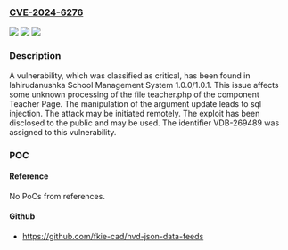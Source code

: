 ### [CVE-2024-6276](https://cve.mitre.org/cgi-bin/cvename.cgi?name=CVE-2024-6276)
![](https://img.shields.io/static/v1?label=Product&message=School%20Management%20System&color=blue)
![](https://img.shields.io/static/v1?label=Version&message=%3D%201.0.0%20&color=brighgreen)
![](https://img.shields.io/static/v1?label=Vulnerability&message=CWE-89%20SQL%20Injection&color=brighgreen)

### Description

A vulnerability, which was classified as critical, has been found in lahirudanushka School Management System 1.0.0/1.0.1. This issue affects some unknown processing of the file teacher.php of the component Teacher Page. The manipulation of the argument update leads to sql injection. The attack may be initiated remotely. The exploit has been disclosed to the public and may be used. The identifier VDB-269489 was assigned to this vulnerability.

### POC

#### Reference
No PoCs from references.

#### Github
- https://github.com/fkie-cad/nvd-json-data-feeds

